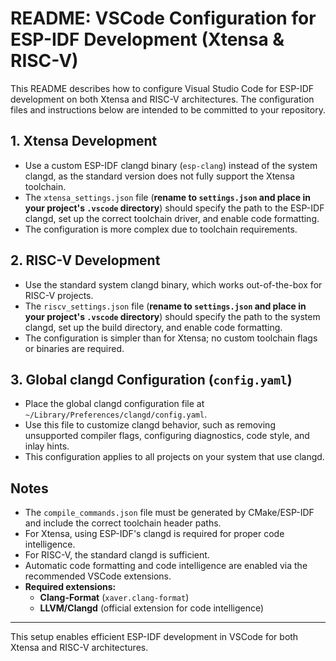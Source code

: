 # README: VSCode Configuration for ESP-IDF Development (Xtensa & RISC-V)

This README describes how to configure Visual Studio Code for ESP-IDF development on both Xtensa and RISC-V architectures. The configuration files and instructions below are intended to be committed to your repository.

## 1. Xtensa Development

- Use a custom ESP-IDF clangd binary (`esp-clang`) instead of the system clangd, as the standard version does not fully support the Xtensa toolchain.
- The `xtensa_settings.json` file (**rename to `settings.json` and place in your project's `.vscode` directory**) should specify the path to the ESP-IDF clangd, set up the correct toolchain driver, and enable code formatting.
- The configuration is more complex due to toolchain requirements.

## 2. RISC-V Development

- Use the standard system clangd binary, which works out-of-the-box for RISC-V projects.
- The `riscv_settings.json` file (**rename to `settings.json` and place in your project's `.vscode` directory**) should specify the path to the system clangd, set up the build directory, and enable code formatting.
- The configuration is simpler than for Xtensa; no custom toolchain flags or binaries are required.

## 3. Global clangd Configuration (`config.yaml`)

- Place the global clangd configuration file at `~/Library/Preferences/clangd/config.yaml`.
- Use this file to customize clangd behavior, such as removing unsupported compiler flags, configuring diagnostics, code style, and inlay hints.
- This configuration applies to all projects on your system that use clangd.

## Notes

- The `compile_commands.json` file must be generated by CMake/ESP-IDF and include the correct toolchain header paths.
- For Xtensa, using ESP-IDF's clangd is required for proper code intelligence.
- For RISC-V, the standard clangd is sufficient.
- Automatic code formatting and code intelligence are enabled via the recommended VSCode extensions.
- **Required extensions:**  
  - **Clang-Format** (`xaver.clang-format`)  
  - **LLVM/Clangd** (official extension for code intelligence)

---
This setup enables efficient ESP-IDF development in VSCode for both Xtensa and RISC-V architectures.